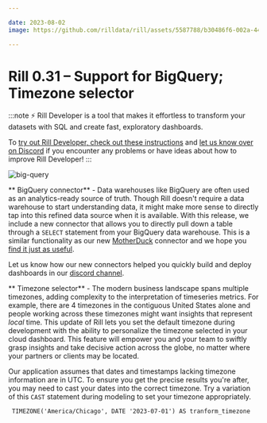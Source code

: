 ```yaml
---

date: 2023-08-02
image: https://github.com/rilldata/rill/assets/5587788/b30486f6-002a-445d-8a1b-955b6ec0066d

---
```


# Rill 0.31 – Support for BigQuery; Timezone selector

:::note
⚡ Rill Developer is a tool that makes it effortless to transform your datasets with SQL and create fast, exploratory dashboards.

To [try out Rill Developer, check out these instructions](/get-started/install) and [let us know over on Discord](https://discord.gg/2ubRfjC7Rh) if you encounter any problems or have ideas about how to improve Rill Developer!
:::

![big-query](https://github.com/rilldata/rill/assets/5587788/ed154e09-eb57-404e-bd44-31829af7bc6e "851098810")

** BigQuery connector** - Data warehouses like BigQuery are often used as an analytics-ready source of truth. Though Rill doesn't require a data warehouse to start understanding data, it might make more sense to directly tap into this refined data source when it is available. With this release, we include a new connector that allows you to directly pull down a table through a `SELECT` statement from your BigQuery data warehouse. This is a similar functionality as our new [MotherDuck](/connect/data-source/duckdb) connector and we hope you [find it just as useful](https://twitter.com/nicoritschel/status/1686595084454961152).

Let us know how our new connectors helped you quickly build and deploy dashboards in our [discord channel](https://discord.gg/2ubRfjC7Rh).

** Timezone selector** - The modern business landscape spans multiple timezones, adding complexity to the interpretation of timeseries metrics. For example, there are 4 timezones in the contiguous United States alone and people working across these timezones might want insights that represent _local_ time. This update of Rill lets you set the default timezone during development with the ability to personalize the timezone selected in your cloud dashboard. This feature will empower you and your team to swiftly grasp insights and take decisive action across the globe, no matter where your partners or clients may be located.

Our application assumes that dates and timestamps lacking timezone information are in UTC. To ensure you get the precise results you're after, you may need to cast your dates into the correct timezone. Try a variation of this `CAST` statement during modeling to set your timezone appropriately.

``` TIMEZONE('America/Chicago', DATE '2023-07-01') AS tranform_timezone```

